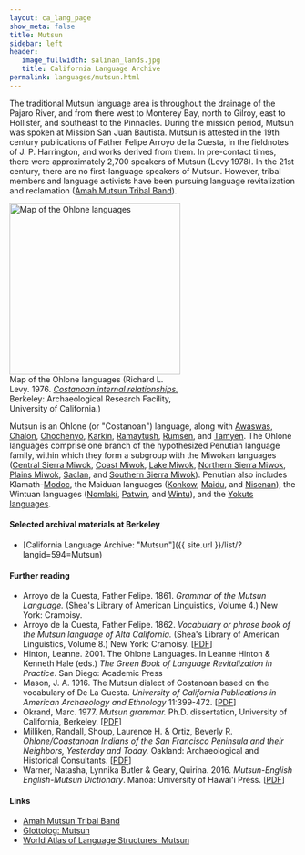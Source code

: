 ```yaml
---
layout: ca_lang_page
show_meta: false
title: Mutsun
sidebar: left
header:
   image_fullwidth: salinan_lands.jpg
   title: California Language Archive
permalink: languages/mutsun.html
---
```


The traditional Mutsun language area is throughout the drainage of the Pajaro River, and from there west to Monterey Bay, north to Gilroy, east to Hollister, and southeast to the Pinnacles. During the mission period, Mutsun was spoken at Mission San Juan Bautista. Mutsun is attested in the 19th century publications of Father Felipe Arroyo de la Cuesta, in the fieldnotes of J. P. Harrington, and works derived from them. In pre-contact times, there were approximately 2,700 speakers of Mutsun (Levy 1978). In the 21st century, there are no first-language speakers of Mutsun. However, tribal members and language activists have been pursuing language revitalization and reclamation ([Amah Mutsun Tribal Band](https://amahmutsun.org/language)).

<div class="image fit right" style="width: 300px;">
<a href="https://berkeley.box.com/v/ohlone-languages-map"><img alt="Map of the Ohlone languages" src="{{ site.urlimg }}ohlone-languages-map-small.jpg" width="300px"/></a>
<div class="caption">
Map of the Ohlone languages (Richard L. Levy. 1976. <a href="http://dpg.lib.berkeley.edu/webdb/anthpubs/search?all=&amp;volumeid=66&amp;item=1"><em>Costanoan internal relationships.</em></a> Berkeley: Archaeological Research Facility, University of California.)
</div>
</div>

Mutsun is an Ohlone (or "Costanoan") language, along with [Awaswas](awaswas.html), [Chalon](chalon.html), [Chochenyo](chochenyo.html), [Karkin](karkin.html), [Ramaytush](ramaytush.html), [Rumsen](rumsen.html), and [Tamyen](tamyen.html). The Ohlone languages comprise one branch of the hypothesized Penutian language family, within which they form a subgroup with the Miwokan languages ([Central Sierra Miwok](central-sierra-miwok.html), [Coast Miwok](coast-miwok.html), [Lake Miwok](lake-miwok.html), [Northern Sierra Miwok](northern-sierra-miwok.html), [Plains Miwok](plains-miwok.html), [Saclan](saclan.html), and [Southern Sierra Miwok](southern-sierra-miwok.html)). Penutian also includes Klamath-[Modoc](modoc.html), the Maiduan languages ([Konkow](konkow.html), [Maidu](maidu.html), and [Nisenan](nisenan.html)), the Wintuan languages ([Nomlaki](nomlaki.html), [Patwin](patwin.html), and [Wintu](wintu.html)), and the [Yokuts languages](yokuts.html).

#### Selected archival materials at Berkeley

* [California Language Archive: "Mutsun"]({{ site.url }}/list/?langid=594=Mutsun)

#### Further reading

* Arroyo de la Cuesta, Father Felipe. 1861. *Grammar of the Mutsun Language.* (Shea's Library of American Linguistics, Volume 4.) New York: Cramoisy.
* Arroyo de la Cuesta, Father Felipe. 1862. *Vocabulary or phrase book of the Mutsun language of Alta California.* (Shea's Library of American Linguistics, Volume 8.) New York: Cramoisy. [[PDF](http://www.archive.org/download/vocabularyorphra00arro/vocabularyorphra00arro.pdf)]
* Hinton, Leanne. 2001. The Ohlone Languages. In Leanne Hinton &amp; Kenneth Hale (eds.) *The Green Book of Language Revitalization in Practice*. San Diego: Academic Press
* Mason, J. A. 1916. The Mutsun dialect of Costanoan based on the vocabulary of De La Cuesta. *University of California Publications in American Archaeology and Ethnology* 11:399-472. [[PDF](http://digitalassets.lib.berkeley.edu/anthpubs/ucb/text/ucp011-008.pdf)]
* Okrand, Marc. 1977. *Mutsun grammar.* Ph.D. dissertation, University of California, Berkeley. [[PDF](https://berkeley.box.com/v/okrand-1977)]
* Milliken, Randall, Shoup, Laurence H. &amp; Ortiz, Beverly R. *Ohlone/Coastanoan Indians of the San Francisco Peninsula and their Neighbors, Yesterday and Today.* Oakland: Archaeological and Historical Consultants. [[PDF](https://www.ci.benicia.ca.us/vertical/sites/%7BF991A639-AAED-4E1A-9735-86EA195E2C8D%7D/uploads/Milliken_Shoup_Ortiz_2009.pdf)]
* Warner, Natasha, Lynnika Butler &amp; Geary, Quirina. 2016. *Mutsun-English English-Mutsun Dictionary*. Manoa: University of Hawai'i Press. [[PDF](https://scholarspace.manoa.hawaii.edu/handle/10125/24679)]

#### Links

* [Amah Mutsun Tribal Band](https://amahmutsun.org/foundation)
* [Glottolog: Mutsun](https://glottolog.org/resource/languoid/id/muts1243)
* [World Atlas of Language Structures: Mutsun](http://wals.info/languoid/lect/wals_code_mut)


